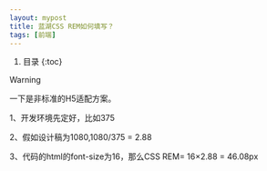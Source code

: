 ```yaml
---
layout: mypost
title: 蓝湖CSS REM如何填写？
tags: [前端]
---
```


1. 目录
{:toc}

> [!WARNING]
> 一下是非标准的H5适配方案。

1、开发环境先定好，比如375

2、假如设计稿为1080,1080/375 = 2.88

3、代码的html的font-size为16，那么CSS REM= 16×2.88 = 46.08px